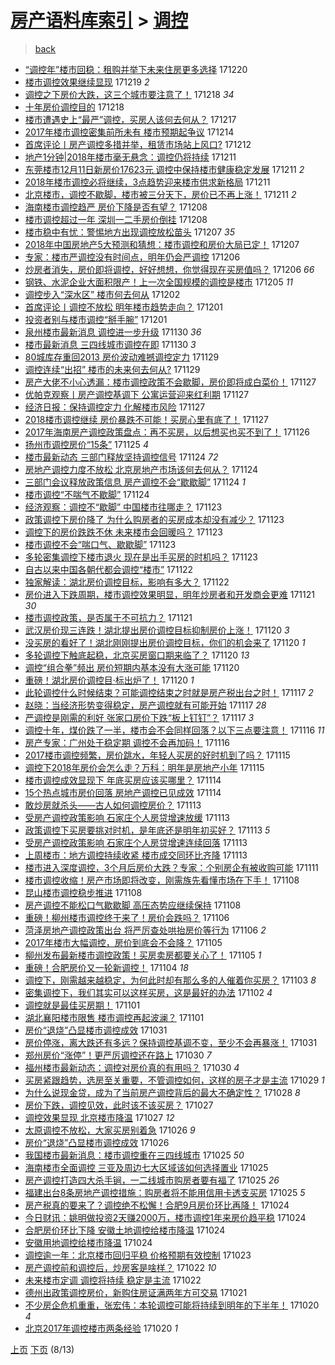 [房产语料库索引](../../README.md)  > [调控](调控.md)
====
> [back](../README.md)

- [“调控年”楼市回稳：租购并举下未来住房更多选择](http://jkwz.applinzi.com/ittc/7049159852327175185.html#%E2%80%9C%E8%B0%83%E6%8E%A7%E5%B9%B4%E2%80%9D%E6%A5%BC%E5%B8%82%E5%9B%9E%E7%A8%B3%EF%BC%9A%E7%A7%9F%E8%B4%AD%E5%B9%B6%E4%B8%BE%E4%B8%8B%E6%9C%AA%E6%9D%A5%E4%BD%8F%E6%88%BF%E6%9B%B4%E5%A4%9A%E9%80%89%E6%8B%A9) 171220  
- [楼市调控效果继续显现](http://jkwz.applinzi.com/ittc/7048837837921715216.html#%E6%A5%BC%E5%B8%82%E8%B0%83%E6%8E%A7%E6%95%88%E6%9E%9C%E7%BB%A7%E7%BB%AD%E6%98%BE%E7%8E%B0) 171219 *2* 
- [调控之下房价大跌，这三个城市要注意了！](http://jkwz.applinzi.com/ittc/7048469202401231888.html#%E8%B0%83%E6%8E%A7%E4%B9%8B%E4%B8%8B%E6%88%BF%E4%BB%B7%E5%A4%A7%E8%B7%8C%EF%BC%8C%E8%BF%99%E4%B8%89%E4%B8%AA%E5%9F%8E%E5%B8%82%E8%A6%81%E6%B3%A8%E6%84%8F%E4%BA%86%EF%BC%81) 171218 *34* 
- [十年房价调控目的](http://jkwz.applinzi.com/ittc/7048347383560143889.html#%E5%8D%81%E5%B9%B4%E6%88%BF%E4%BB%B7%E8%B0%83%E6%8E%A7%E7%9B%AE%E7%9A%84) 171218  
- [楼市遭遇史上“最严”调控，买房人该何去何从？](http://jkwz.applinzi.com/ittc/7048080761771525136.html#%E6%A5%BC%E5%B8%82%E9%81%AD%E9%81%87%E5%8F%B2%E4%B8%8A%E2%80%9C%E6%9C%80%E4%B8%A5%E2%80%9D%E8%B0%83%E6%8E%A7%EF%BC%8C%E4%B9%B0%E6%88%BF%E4%BA%BA%E8%AF%A5%E4%BD%95%E5%8E%BB%E4%BD%95%E4%BB%8E%EF%BC%9F) 171217  
- [2017年楼市调控密集前所未有 楼市预期起争议](http://jkwz.applinzi.com/ittc/7046917201834017808.html#2017%E5%B9%B4%E6%A5%BC%E5%B8%82%E8%B0%83%E6%8E%A7%E5%AF%86%E9%9B%86%E5%89%8D%E6%89%80%E6%9C%AA%E6%9C%89+%E6%A5%BC%E5%B8%82%E9%A2%84%E6%9C%9F%E8%B5%B7%E4%BA%89%E8%AE%AE) 171214  
- [首席评论丨房产调控多措并举，租赁市场站上风口?](http://jkwz.applinzi.com/ittc/7046243191131472913.html#%E9%A6%96%E5%B8%AD%E8%AF%84%E8%AE%BA%E4%B8%A8%E6%88%BF%E4%BA%A7%E8%B0%83%E6%8E%A7%E5%A4%9A%E6%8E%AA%E5%B9%B6%E4%B8%BE%EF%BC%8C%E7%A7%9F%E8%B5%81%E5%B8%82%E5%9C%BA%E7%AB%99%E4%B8%8A%E9%A3%8E%E5%8F%A3%3F) 171212  
- [地产1分钟|2018年楼市毫无悬念：调控仍将持续](http://jkwz.applinzi.com/ittc/7045897574706316305.html#%E5%9C%B0%E4%BA%A71%E5%88%86%E9%92%9F%7C2018%E5%B9%B4%E6%A5%BC%E5%B8%82%E6%AF%AB%E6%97%A0%E6%82%AC%E5%BF%B5%EF%BC%9A%E8%B0%83%E6%8E%A7%E4%BB%8D%E5%B0%86%E6%8C%81%E7%BB%AD) 171211  
- [东莞楼市12月11日新房价17623元 调控中保持楼市健康稳定发展](http://jkwz.applinzi.com/ittc/7045880523505796113.html#%E4%B8%9C%E8%8E%9E%E6%A5%BC%E5%B8%8212%E6%9C%8811%E6%97%A5%E6%96%B0%E6%88%BF%E4%BB%B717623%E5%85%83+%E8%B0%83%E6%8E%A7%E4%B8%AD%E4%BF%9D%E6%8C%81%E6%A5%BC%E5%B8%82%E5%81%A5%E5%BA%B7%E7%A8%B3%E5%AE%9A%E5%8F%91%E5%B1%95) 171211 *2* 
- [2018年楼市调控必将继续，3点趋势迎来楼市供求新格局](http://jkwz.applinzi.com/ittc/7045817180392784912.html#2018%E5%B9%B4%E6%A5%BC%E5%B8%82%E8%B0%83%E6%8E%A7%E5%BF%85%E5%B0%86%E7%BB%A7%E7%BB%AD%EF%BC%8C3%E7%82%B9%E8%B6%8B%E5%8A%BF%E8%BF%8E%E6%9D%A5%E6%A5%BC%E5%B8%82%E4%BE%9B%E6%B1%82%E6%96%B0%E6%A0%BC%E5%B1%80) 171211  
- [北京楼市，调控不歇脚，楼市被三分天下，房价已不再上涨！](http://jkwz.applinzi.com/ittc/7045601678424802320.html#%E5%8C%97%E4%BA%AC%E6%A5%BC%E5%B8%82%EF%BC%8C%E8%B0%83%E6%8E%A7%E4%B8%8D%E6%AD%87%E8%84%9A%EF%BC%8C%E6%A5%BC%E5%B8%82%E8%A2%AB%E4%B8%89%E5%88%86%E5%A4%A9%E4%B8%8B%EF%BC%8C%E6%88%BF%E4%BB%B7%E5%B7%B2%E4%B8%8D%E5%86%8D%E4%B8%8A%E6%B6%A8%EF%BC%81) 171211 *2* 
- [海南楼市调控趋严 房价下降是否有望？](http://jkwz.applinzi.com/ittc/7044758867374769169.html#%E6%B5%B7%E5%8D%97%E6%A5%BC%E5%B8%82%E8%B0%83%E6%8E%A7%E8%B6%8B%E4%B8%A5+%E6%88%BF%E4%BB%B7%E4%B8%8B%E9%99%8D%E6%98%AF%E5%90%A6%E6%9C%89%E6%9C%9B%EF%BC%9F) 171208  
- [楼市调控超过一年 深圳一二手房价倒挂](http://jkwz.applinzi.com/ittc/7044616105044214800.html#%E6%A5%BC%E5%B8%82%E8%B0%83%E6%8E%A7%E8%B6%85%E8%BF%87%E4%B8%80%E5%B9%B4+%E6%B7%B1%E5%9C%B3%E4%B8%80%E4%BA%8C%E6%89%8B%E6%88%BF%E4%BB%B7%E5%80%92%E6%8C%82) 171208  
- [楼市稳中有忧：警惕地方出现调控放松苗头](http://jkwz.applinzi.com/ittc/7044380158167876624.html#%E6%A5%BC%E5%B8%82%E7%A8%B3%E4%B8%AD%E6%9C%89%E5%BF%A7%EF%BC%9A%E8%AD%A6%E6%83%95%E5%9C%B0%E6%96%B9%E5%87%BA%E7%8E%B0%E8%B0%83%E6%8E%A7%E6%94%BE%E6%9D%BE%E8%8B%97%E5%A4%B4) 171207 *35* 
- [2018年中国房地产5大预测和猜想：楼市调控和房价大局已定！](http://jkwz.applinzi.com/ittc/7044303680663192592.html#2018%E5%B9%B4%E4%B8%AD%E5%9B%BD%E6%88%BF%E5%9C%B0%E4%BA%A75%E5%A4%A7%E9%A2%84%E6%B5%8B%E5%92%8C%E7%8C%9C%E6%83%B3%EF%BC%9A%E6%A5%BC%E5%B8%82%E8%B0%83%E6%8E%A7%E5%92%8C%E6%88%BF%E4%BB%B7%E5%A4%A7%E5%B1%80%E5%B7%B2%E5%AE%9A%EF%BC%81) 171207  
- [专家：楼市严调控没有时间点，明年仍会严调控](http://jkwz.applinzi.com/ittc/7044029144319394576.html#%E4%B8%93%E5%AE%B6%EF%BC%9A%E6%A5%BC%E5%B8%82%E4%B8%A5%E8%B0%83%E6%8E%A7%E6%B2%A1%E6%9C%89%E6%97%B6%E9%97%B4%E7%82%B9%EF%BC%8C%E6%98%8E%E5%B9%B4%E4%BB%8D%E4%BC%9A%E4%B8%A5%E8%B0%83%E6%8E%A7) 171206  
- [炒房者消失，房价即将调控，好好想想，你觉得现在买房值吗？](http://jkwz.applinzi.com/ittc/7043975332623811601.html#%E7%82%92%E6%88%BF%E8%80%85%E6%B6%88%E5%A4%B1%EF%BC%8C%E6%88%BF%E4%BB%B7%E5%8D%B3%E5%B0%86%E8%B0%83%E6%8E%A7%EF%BC%8C%E5%A5%BD%E5%A5%BD%E6%83%B3%E6%83%B3%EF%BC%8C%E4%BD%A0%E8%A7%89%E5%BE%97%E7%8E%B0%E5%9C%A8%E4%B9%B0%E6%88%BF%E5%80%BC%E5%90%97%EF%BC%9F) 171206 *66* 
- [钢铁、水泥企业大面积限产！上一次全国规模的调控是楼市](http://jkwz.applinzi.com/ittc/7043599727394817040.html#%E9%92%A2%E9%93%81%E3%80%81%E6%B0%B4%E6%B3%A5%E4%BC%81%E4%B8%9A%E5%A4%A7%E9%9D%A2%E7%A7%AF%E9%99%90%E4%BA%A7%EF%BC%81%E4%B8%8A%E4%B8%80%E6%AC%A1%E5%85%A8%E5%9B%BD%E8%A7%84%E6%A8%A1%E7%9A%84%E8%B0%83%E6%8E%A7%E6%98%AF%E6%A5%BC%E5%B8%82) 171205 *11* 
- [调控步入“深水区” 楼市何去何从](http://jkwz.applinzi.com/ittc/7042508233460155409.html#%E8%B0%83%E6%8E%A7%E6%AD%A5%E5%85%A5%E2%80%9C%E6%B7%B1%E6%B0%B4%E5%8C%BA%E2%80%9D+%E6%A5%BC%E5%B8%82%E4%BD%95%E5%8E%BB%E4%BD%95%E4%BB%8E) 171202  
- [首席评论丨调控不放松 明年楼市趋势走向？](http://jkwz.applinzi.com/ittc/7042184957227697169.html#%E9%A6%96%E5%B8%AD%E8%AF%84%E8%AE%BA%E4%B8%A8%E8%B0%83%E6%8E%A7%E4%B8%8D%E6%94%BE%E6%9D%BE+%E6%98%8E%E5%B9%B4%E6%A5%BC%E5%B8%82%E8%B6%8B%E5%8A%BF%E8%B5%B0%E5%90%91%EF%BC%9F) 171201  
- [投资者别与楼市调控“掰手腕”](http://jkwz.applinzi.com/ittc/7041890422559867921.html#%E6%8A%95%E8%B5%84%E8%80%85%E5%88%AB%E4%B8%8E%E6%A5%BC%E5%B8%82%E8%B0%83%E6%8E%A7%E2%80%9C%E6%8E%B0%E6%89%8B%E8%85%95%E2%80%9D) 171201  
- [泉州楼市最新消息 调控进一步升级](http://jkwz.applinzi.com/ittc/7041808500982809617.html#%E6%B3%89%E5%B7%9E%E6%A5%BC%E5%B8%82%E6%9C%80%E6%96%B0%E6%B6%88%E6%81%AF+%E8%B0%83%E6%8E%A7%E8%BF%9B%E4%B8%80%E6%AD%A5%E5%8D%87%E7%BA%A7) 171130 *36* 
- [楼市最新消息 三四线城市调控在即](http://jkwz.applinzi.com/ittc/7041705963776640016.html#%E6%A5%BC%E5%B8%82%E6%9C%80%E6%96%B0%E6%B6%88%E6%81%AF+%E4%B8%89%E5%9B%9B%E7%BA%BF%E5%9F%8E%E5%B8%82%E8%B0%83%E6%8E%A7%E5%9C%A8%E5%8D%B3) 171130 *3* 
- [80城库存重回2013 房价波动难撼调控定力](http://jkwz.applinzi.com/ittc/7041387180805604368.html#80%E5%9F%8E%E5%BA%93%E5%AD%98%E9%87%8D%E5%9B%9E2013+%E6%88%BF%E4%BB%B7%E6%B3%A2%E5%8A%A8%E9%9A%BE%E6%92%BC%E8%B0%83%E6%8E%A7%E5%AE%9A%E5%8A%9B) 171129  
- [调控连续“出招” 楼市的未来何去何从?](http://jkwz.applinzi.com/ittc/7041355547159299088.html#%E8%B0%83%E6%8E%A7%E8%BF%9E%E7%BB%AD%E2%80%9C%E5%87%BA%E6%8B%9B%E2%80%9D+%E6%A5%BC%E5%B8%82%E7%9A%84%E6%9C%AA%E6%9D%A5%E4%BD%95%E5%8E%BB%E4%BD%95%E4%BB%8E%3F) 171129  
- [房产大佬不小心透漏：楼市调控政策不会歇脚，房价即将成白菜价！](http://jkwz.applinzi.com/ittc/7040587877468079121.html#%E6%88%BF%E4%BA%A7%E5%A4%A7%E4%BD%AC%E4%B8%8D%E5%B0%8F%E5%BF%83%E9%80%8F%E6%BC%8F%EF%BC%9A%E6%A5%BC%E5%B8%82%E8%B0%83%E6%8E%A7%E6%94%BF%E7%AD%96%E4%B8%8D%E4%BC%9A%E6%AD%87%E8%84%9A%EF%BC%8C%E6%88%BF%E4%BB%B7%E5%8D%B3%E5%B0%86%E6%88%90%E7%99%BD%E8%8F%9C%E4%BB%B7%EF%BC%81) 171127  
- [优帕克观察丨房产调控基调下 公寓运营迎来红利期](http://jkwz.applinzi.com/ittc/7040571852294980624.html#%E4%BC%98%E5%B8%95%E5%85%8B%E8%A7%82%E5%AF%9F%E4%B8%A8%E6%88%BF%E4%BA%A7%E8%B0%83%E6%8E%A7%E5%9F%BA%E8%B0%83%E4%B8%8B+%E5%85%AC%E5%AF%93%E8%BF%90%E8%90%A5%E8%BF%8E%E6%9D%A5%E7%BA%A2%E5%88%A9%E6%9C%9F) 171127  
- [经济日报：保持调控定力 化解楼市风险](http://jkwz.applinzi.com/ittc/7040528853104067600.html#%E7%BB%8F%E6%B5%8E%E6%97%A5%E6%8A%A5%EF%BC%9A%E4%BF%9D%E6%8C%81%E8%B0%83%E6%8E%A7%E5%AE%9A%E5%8A%9B+%E5%8C%96%E8%A7%A3%E6%A5%BC%E5%B8%82%E9%A3%8E%E9%99%A9) 171127  
- [2018楼市调控继续 房价暴跌不可能！买房心里有底了！](http://jkwz.applinzi.com/ittc/7040404797985915920.html#2018%E6%A5%BC%E5%B8%82%E8%B0%83%E6%8E%A7%E7%BB%A7%E7%BB%AD+%E6%88%BF%E4%BB%B7%E6%9A%B4%E8%B7%8C%E4%B8%8D%E5%8F%AF%E8%83%BD%EF%BC%81%E4%B9%B0%E6%88%BF%E5%BF%83%E9%87%8C%E6%9C%89%E5%BA%95%E4%BA%86%EF%BC%81) 171127  
- [2017年海南房产调控政策盘点：再不买房，以后想买也买不到了！](http://jkwz.applinzi.com/ittc/7040297352923972625.html#2017%E5%B9%B4%E6%B5%B7%E5%8D%97%E6%88%BF%E4%BA%A7%E8%B0%83%E6%8E%A7%E6%94%BF%E7%AD%96%E7%9B%98%E7%82%B9%EF%BC%9A%E5%86%8D%E4%B8%8D%E4%B9%B0%E6%88%BF%EF%BC%8C%E4%BB%A5%E5%90%8E%E6%83%B3%E4%B9%B0%E4%B9%9F%E4%B9%B0%E4%B8%8D%E5%88%B0%E4%BA%86%EF%BC%81) 171126  
- [扬州市调控房价“15条”](http://jkwz.applinzi.com/ittc/7039774124371608593.html#%E6%89%AC%E5%B7%9E%E5%B8%82%E8%B0%83%E6%8E%A7%E6%88%BF%E4%BB%B7%E2%80%9C15%E6%9D%A1%E2%80%9D) 171125 *4* 
- [楼市最新动态 三部门释放坚持调控信号](http://jkwz.applinzi.com/ittc/7039570508713034769.html#%E6%A5%BC%E5%B8%82%E6%9C%80%E6%96%B0%E5%8A%A8%E6%80%81+%E4%B8%89%E9%83%A8%E9%97%A8%E9%87%8A%E6%94%BE%E5%9D%9A%E6%8C%81%E8%B0%83%E6%8E%A7%E4%BF%A1%E5%8F%B7) 171124 *72* 
- [房地产调控力度不放松 北京房地产市场该何去何从？](http://jkwz.applinzi.com/ittc/7039461181738189841.html#%E6%88%BF%E5%9C%B0%E4%BA%A7%E8%B0%83%E6%8E%A7%E5%8A%9B%E5%BA%A6%E4%B8%8D%E6%94%BE%E6%9D%BE+%E5%8C%97%E4%BA%AC%E6%88%BF%E5%9C%B0%E4%BA%A7%E5%B8%82%E5%9C%BA%E8%AF%A5%E4%BD%95%E5%8E%BB%E4%BD%95%E4%BB%8E%EF%BC%9F) 171124  
- [三部门会议释放政策信息 房产调控不会“歇歇脚”](http://jkwz.applinzi.com/ittc/7039458370510128145.html#%E4%B8%89%E9%83%A8%E9%97%A8%E4%BC%9A%E8%AE%AE%E9%87%8A%E6%94%BE%E6%94%BF%E7%AD%96%E4%BF%A1%E6%81%AF+%E6%88%BF%E4%BA%A7%E8%B0%83%E6%8E%A7%E4%B8%8D%E4%BC%9A%E2%80%9C%E6%AD%87%E6%AD%87%E8%84%9A%E2%80%9D) 171124 *1* 
- [楼市调控“不喘气不歇脚”](http://jkwz.applinzi.com/ittc/7039420093140829200.html#%E6%A5%BC%E5%B8%82%E8%B0%83%E6%8E%A7%E2%80%9C%E4%B8%8D%E5%96%98%E6%B0%94%E4%B8%8D%E6%AD%87%E8%84%9A%E2%80%9D) 171124  
- [经济观察：调控不“歇脚” 中国楼市往哪走？](http://jkwz.applinzi.com/ittc/7039216737457800209.html#%E7%BB%8F%E6%B5%8E%E8%A7%82%E5%AF%9F%EF%BC%9A%E8%B0%83%E6%8E%A7%E4%B8%8D%E2%80%9C%E6%AD%87%E8%84%9A%E2%80%9D+%E4%B8%AD%E5%9B%BD%E6%A5%BC%E5%B8%82%E5%BE%80%E5%93%AA%E8%B5%B0%EF%BC%9F) 171123  
- [政策调控下房价降了 为什么购房者的买房成本却没有减少？](http://jkwz.applinzi.com/ittc/7039074349078807569.html#%E6%94%BF%E7%AD%96%E8%B0%83%E6%8E%A7%E4%B8%8B%E6%88%BF%E4%BB%B7%E9%99%8D%E4%BA%86+%E4%B8%BA%E4%BB%80%E4%B9%88%E8%B4%AD%E6%88%BF%E8%80%85%E7%9A%84%E4%B9%B0%E6%88%BF%E6%88%90%E6%9C%AC%E5%8D%B4%E6%B2%A1%E6%9C%89%E5%87%8F%E5%B0%91%EF%BC%9F) 171123  
- [调控下的房价跌跌不休 未来楼市会回暖吗？](http://jkwz.applinzi.com/ittc/7039067885845087248.html#%E8%B0%83%E6%8E%A7%E4%B8%8B%E7%9A%84%E6%88%BF%E4%BB%B7%E8%B7%8C%E8%B7%8C%E4%B8%8D%E4%BC%91+%E6%9C%AA%E6%9D%A5%E6%A5%BC%E5%B8%82%E4%BC%9A%E5%9B%9E%E6%9A%96%E5%90%97%EF%BC%9F) 171123  
- [楼市调控不会“喘口气、歇歇脚”](http://jkwz.applinzi.com/ittc/7039055601559159825.html#%E6%A5%BC%E5%B8%82%E8%B0%83%E6%8E%A7%E4%B8%8D%E4%BC%9A%E2%80%9C%E5%96%98%E5%8F%A3%E6%B0%94%E3%80%81%E6%AD%87%E6%AD%87%E8%84%9A%E2%80%9D) 171123  
- [多轮密集调控下楼市退火 现在是出手买房的时机吗？](http://jkwz.applinzi.com/ittc/7039049442731230224.html#%E5%A4%9A%E8%BD%AE%E5%AF%86%E9%9B%86%E8%B0%83%E6%8E%A7%E4%B8%8B%E6%A5%BC%E5%B8%82%E9%80%80%E7%81%AB+%E7%8E%B0%E5%9C%A8%E6%98%AF%E5%87%BA%E6%89%8B%E4%B9%B0%E6%88%BF%E7%9A%84%E6%97%B6%E6%9C%BA%E5%90%97%EF%BC%9F) 171123  
- [自古以来中国各朝代都会调控“楼市”](http://jkwz.applinzi.com/ittc/7038809686931932176.html#%E8%87%AA%E5%8F%A4%E4%BB%A5%E6%9D%A5%E4%B8%AD%E5%9B%BD%E5%90%84%E6%9C%9D%E4%BB%A3%E9%83%BD%E4%BC%9A%E8%B0%83%E6%8E%A7%E2%80%9C%E6%A5%BC%E5%B8%82%E2%80%9D) 171122  
- [独家解读：湖北房价调控目标，影响有多大？](http://jkwz.applinzi.com/ittc/7038782441236464657.html#%E7%8B%AC%E5%AE%B6%E8%A7%A3%E8%AF%BB%EF%BC%9A%E6%B9%96%E5%8C%97%E6%88%BF%E4%BB%B7%E8%B0%83%E6%8E%A7%E7%9B%AE%E6%A0%87%EF%BC%8C%E5%BD%B1%E5%93%8D%E6%9C%89%E5%A4%9A%E5%A4%A7%EF%BC%9F) 171122  
- [房价进入下跌周期，楼市调控效果明显，明年炒房者和开发商会更难](http://jkwz.applinzi.com/ittc/7038463345429054481.html#%E6%88%BF%E4%BB%B7%E8%BF%9B%E5%85%A5%E4%B8%8B%E8%B7%8C%E5%91%A8%E6%9C%9F%EF%BC%8C%E6%A5%BC%E5%B8%82%E8%B0%83%E6%8E%A7%E6%95%88%E6%9E%9C%E6%98%8E%E6%98%BE%EF%BC%8C%E6%98%8E%E5%B9%B4%E7%82%92%E6%88%BF%E8%80%85%E5%92%8C%E5%BC%80%E5%8F%91%E5%95%86%E4%BC%9A%E6%9B%B4%E9%9A%BE) 171121 *30* 
- [楼市调控政策，是否属于不可抗力？](http://jkwz.applinzi.com/ittc/7038315748945036304.html#%E6%A5%BC%E5%B8%82%E8%B0%83%E6%8E%A7%E6%94%BF%E7%AD%96%EF%BC%8C%E6%98%AF%E5%90%A6%E5%B1%9E%E4%BA%8E%E4%B8%8D%E5%8F%AF%E6%8A%97%E5%8A%9B%EF%BC%9F) 171121  
- [武汉房价现三连跌！湖北提出房价调控目标抑制房价上涨！](http://jkwz.applinzi.com/ittc/7038140335597814800.html#%E6%AD%A6%E6%B1%89%E6%88%BF%E4%BB%B7%E7%8E%B0%E4%B8%89%E8%BF%9E%E8%B7%8C%EF%BC%81%E6%B9%96%E5%8C%97%E6%8F%90%E5%87%BA%E6%88%BF%E4%BB%B7%E8%B0%83%E6%8E%A7%E7%9B%AE%E6%A0%87%E6%8A%91%E5%88%B6%E6%88%BF%E4%BB%B7%E4%B8%8A%E6%B6%A8%EF%BC%81) 171120 *3* 
- [没买房的看好了！湖北刚刚提出房价调控目标，你们的机会来了](http://jkwz.applinzi.com/ittc/7038132033975485457.html#%E6%B2%A1%E4%B9%B0%E6%88%BF%E7%9A%84%E7%9C%8B%E5%A5%BD%E4%BA%86%EF%BC%81%E6%B9%96%E5%8C%97%E5%88%9A%E5%88%9A%E6%8F%90%E5%87%BA%E6%88%BF%E4%BB%B7%E8%B0%83%E6%8E%A7%E7%9B%AE%E6%A0%87%EF%BC%8C%E4%BD%A0%E4%BB%AC%E7%9A%84%E6%9C%BA%E4%BC%9A%E6%9D%A5%E4%BA%86) 171120 *1* 
- [多轮调控下触底起稳，北京买房窗口期来临了？](http://jkwz.applinzi.com/ittc/7038115177642329104.html#%E5%A4%9A%E8%BD%AE%E8%B0%83%E6%8E%A7%E4%B8%8B%E8%A7%A6%E5%BA%95%E8%B5%B7%E7%A8%B3%EF%BC%8C%E5%8C%97%E4%BA%AC%E4%B9%B0%E6%88%BF%E7%AA%97%E5%8F%A3%E6%9C%9F%E6%9D%A5%E4%B8%B4%E4%BA%86%EF%BC%9F) 171120 *13* 
- [调控“组合拳”频出 房价短期内基本没有大涨可能](http://jkwz.applinzi.com/ittc/7038066008701535248.html#%E8%B0%83%E6%8E%A7%E2%80%9C%E7%BB%84%E5%90%88%E6%8B%B3%E2%80%9D%E9%A2%91%E5%87%BA+%E6%88%BF%E4%BB%B7%E7%9F%AD%E6%9C%9F%E5%86%85%E5%9F%BA%E6%9C%AC%E6%B2%A1%E6%9C%89%E5%A4%A7%E6%B6%A8%E5%8F%AF%E8%83%BD) 171120  
- [重磅！湖北房价调控目·标出炉了！](http://jkwz.applinzi.com/ittc/7038060308382352401.html#%E9%87%8D%E7%A3%85%EF%BC%81%E6%B9%96%E5%8C%97%E6%88%BF%E4%BB%B7%E8%B0%83%E6%8E%A7%E7%9B%AE%C2%B7%E6%A0%87%E5%87%BA%E7%82%89%E4%BA%86%EF%BC%81) 171120 *1* 
- [此轮调控什么时候结束？可能调控结束之时就是房产税出台之时！](http://jkwz.applinzi.com/ittc/7036962793524298769.html#%E6%AD%A4%E8%BD%AE%E8%B0%83%E6%8E%A7%E4%BB%80%E4%B9%88%E6%97%B6%E5%80%99%E7%BB%93%E6%9D%9F%EF%BC%9F%E5%8F%AF%E8%83%BD%E8%B0%83%E6%8E%A7%E7%BB%93%E6%9D%9F%E4%B9%8B%E6%97%B6%E5%B0%B1%E6%98%AF%E6%88%BF%E4%BA%A7%E7%A8%8E%E5%87%BA%E5%8F%B0%E4%B9%8B%E6%97%B6%EF%BC%81) 171117 *2* 
- [赵晓：当经济形势变得稳定，房产调控就有可能开始](http://jkwz.applinzi.com/ittc/7036831982686831633.html#%E8%B5%B5%E6%99%93%EF%BC%9A%E5%BD%93%E7%BB%8F%E6%B5%8E%E5%BD%A2%E5%8A%BF%E5%8F%98%E5%BE%97%E7%A8%B3%E5%AE%9A%EF%BC%8C%E6%88%BF%E4%BA%A7%E8%B0%83%E6%8E%A7%E5%B0%B1%E6%9C%89%E5%8F%AF%E8%83%BD%E5%BC%80%E5%A7%8B) 171117 *28* 
- [严调控是刚需的利好 张家口房价下跌“板上钉钉”？](http://jkwz.applinzi.com/ittc/7036826090163667985.html#%E4%B8%A5%E8%B0%83%E6%8E%A7%E6%98%AF%E5%88%9A%E9%9C%80%E7%9A%84%E5%88%A9%E5%A5%BD+%E5%BC%A0%E5%AE%B6%E5%8F%A3%E6%88%BF%E4%BB%B7%E4%B8%8B%E8%B7%8C%E2%80%9C%E6%9D%BF%E4%B8%8A%E9%92%89%E9%92%89%E2%80%9D%EF%BC%9F) 171117 *3* 
- [调控十年，煤价跌了一半，楼市会不会同样回落？以下三点要注意！](http://jkwz.applinzi.com/ittc/7036609981032432657.html#%E8%B0%83%E6%8E%A7%E5%8D%81%E5%B9%B4%EF%BC%8C%E7%85%A4%E4%BB%B7%E8%B7%8C%E4%BA%86%E4%B8%80%E5%8D%8A%EF%BC%8C%E6%A5%BC%E5%B8%82%E4%BC%9A%E4%B8%8D%E4%BC%9A%E5%90%8C%E6%A0%B7%E5%9B%9E%E8%90%BD%EF%BC%9F%E4%BB%A5%E4%B8%8B%E4%B8%89%E7%82%B9%E8%A6%81%E6%B3%A8%E6%84%8F%EF%BC%81) 171116 *11* 
- [房产专家：广州处于稳定期 调控不会再加码！](http://jkwz.applinzi.com/ittc/7036331533625984017.html#%E6%88%BF%E4%BA%A7%E4%B8%93%E5%AE%B6%EF%BC%9A%E5%B9%BF%E5%B7%9E%E5%A4%84%E4%BA%8E%E7%A8%B3%E5%AE%9A%E6%9C%9F+%E8%B0%83%E6%8E%A7%E4%B8%8D%E4%BC%9A%E5%86%8D%E5%8A%A0%E7%A0%81%EF%BC%81) 171116  
- [2017楼市调控频繁，房价跳水，年轻人买房的好时机到了吗？](http://jkwz.applinzi.com/ittc/7036118870933390352.html#2017%E6%A5%BC%E5%B8%82%E8%B0%83%E6%8E%A7%E9%A2%91%E7%B9%81%EF%BC%8C%E6%88%BF%E4%BB%B7%E8%B7%B3%E6%B0%B4%EF%BC%8C%E5%B9%B4%E8%BD%BB%E4%BA%BA%E4%B9%B0%E6%88%BF%E7%9A%84%E5%A5%BD%E6%97%B6%E6%9C%BA%E5%88%B0%E4%BA%86%E5%90%97%EF%BC%9F) 171115  
- [调控下2018年房价会怎么走？万科：明年是房地产小年](http://jkwz.applinzi.com/ittc/7036101150217077777.html#%E8%B0%83%E6%8E%A7%E4%B8%8B2018%E5%B9%B4%E6%88%BF%E4%BB%B7%E4%BC%9A%E6%80%8E%E4%B9%88%E8%B5%B0%EF%BC%9F%E4%B8%87%E7%A7%91%EF%BC%9A%E6%98%8E%E5%B9%B4%E6%98%AF%E6%88%BF%E5%9C%B0%E4%BA%A7%E5%B0%8F%E5%B9%B4) 171115  
- [楼市调控成效显现下 年底买房应该买哪里？](http://jkwz.applinzi.com/ittc/7035833814675358737.html#%E6%A5%BC%E5%B8%82%E8%B0%83%E6%8E%A7%E6%88%90%E6%95%88%E6%98%BE%E7%8E%B0%E4%B8%8B+%E5%B9%B4%E5%BA%95%E4%B9%B0%E6%88%BF%E5%BA%94%E8%AF%A5%E4%B9%B0%E5%93%AA%E9%87%8C%EF%BC%9F) 171114  
- [15个热点城市房价回落 房地产调控已见成效](http://jkwz.applinzi.com/ittc/7035829463223370769.html#15%E4%B8%AA%E7%83%AD%E7%82%B9%E5%9F%8E%E5%B8%82%E6%88%BF%E4%BB%B7%E5%9B%9E%E8%90%BD+%E6%88%BF%E5%9C%B0%E4%BA%A7%E8%B0%83%E6%8E%A7%E5%B7%B2%E8%A7%81%E6%88%90%E6%95%88) 171114  
- [敢炒房就杀头——古人如何调控房价？](http://jkwz.applinzi.com/ittc/7035549038026425360.html#%E6%95%A2%E7%82%92%E6%88%BF%E5%B0%B1%E6%9D%80%E5%A4%B4%E2%80%94%E2%80%94%E5%8F%A4%E4%BA%BA%E5%A6%82%E4%BD%95%E8%B0%83%E6%8E%A7%E6%88%BF%E4%BB%B7%EF%BC%9F) 171113  
- [受房产调控政策影响 石家庄个人房贷增速放缓](http://jkwz.applinzi.com/ittc/7035542574729790480.html#%E5%8F%97%E6%88%BF%E4%BA%A7%E8%B0%83%E6%8E%A7%E6%94%BF%E7%AD%96%E5%BD%B1%E5%93%8D+%E7%9F%B3%E5%AE%B6%E5%BA%84%E4%B8%AA%E4%BA%BA%E6%88%BF%E8%B4%B7%E5%A2%9E%E9%80%9F%E6%94%BE%E7%BC%93) 171113  
- [政策调控下买房要挑对时机，是年底还是明年初买好？](http://jkwz.applinzi.com/ittc/7035423726441595920.html#%E6%94%BF%E7%AD%96%E8%B0%83%E6%8E%A7%E4%B8%8B%E4%B9%B0%E6%88%BF%E8%A6%81%E6%8C%91%E5%AF%B9%E6%97%B6%E6%9C%BA%EF%BC%8C%E6%98%AF%E5%B9%B4%E5%BA%95%E8%BF%98%E6%98%AF%E6%98%8E%E5%B9%B4%E5%88%9D%E4%B9%B0%E5%A5%BD%EF%BC%9F) 171113 *5* 
- [受房产调控政策影响 石家庄个人房贷增速连续回落](http://jkwz.applinzi.com/ittc/7035389758073734161.html#%E5%8F%97%E6%88%BF%E4%BA%A7%E8%B0%83%E6%8E%A7%E6%94%BF%E7%AD%96%E5%BD%B1%E5%93%8D+%E7%9F%B3%E5%AE%B6%E5%BA%84%E4%B8%AA%E4%BA%BA%E6%88%BF%E8%B4%B7%E5%A2%9E%E9%80%9F%E8%BF%9E%E7%BB%AD%E5%9B%9E%E8%90%BD) 171113  
- [上周楼市：地方调控持续收紧 楼市成交同环比齐降](http://jkwz.applinzi.com/ittc/7035359672247256080.html#%E4%B8%8A%E5%91%A8%E6%A5%BC%E5%B8%82%EF%BC%9A%E5%9C%B0%E6%96%B9%E8%B0%83%E6%8E%A7%E6%8C%81%E7%BB%AD%E6%94%B6%E7%B4%A7+%E6%A5%BC%E5%B8%82%E6%88%90%E4%BA%A4%E5%90%8C%E7%8E%AF%E6%AF%94%E9%BD%90%E9%99%8D) 171113  
- [楼市进入深度调控，3个月后房价大跌？专家：个别房企有被收购可能](http://jkwz.applinzi.com/ittc/7034640385530397713.html#%E6%A5%BC%E5%B8%82%E8%BF%9B%E5%85%A5%E6%B7%B1%E5%BA%A6%E8%B0%83%E6%8E%A7%EF%BC%8C3%E4%B8%AA%E6%9C%88%E5%90%8E%E6%88%BF%E4%BB%B7%E5%A4%A7%E8%B7%8C%EF%BC%9F%E4%B8%93%E5%AE%B6%EF%BC%9A%E4%B8%AA%E5%88%AB%E6%88%BF%E4%BC%81%E6%9C%89%E8%A2%AB%E6%94%B6%E8%B4%AD%E5%8F%AF%E8%83%BD) 171111  
- [楼市调控收缩！房产市场即将改变，刚需族先看懂市场在下手！](http://jkwz.applinzi.com/ittc/7033692522835100689.html#%E6%A5%BC%E5%B8%82%E8%B0%83%E6%8E%A7%E6%94%B6%E7%BC%A9%EF%BC%81%E6%88%BF%E4%BA%A7%E5%B8%82%E5%9C%BA%E5%8D%B3%E5%B0%86%E6%94%B9%E5%8F%98%EF%BC%8C%E5%88%9A%E9%9C%80%E6%97%8F%E5%85%88%E7%9C%8B%E6%87%82%E5%B8%82%E5%9C%BA%E5%9C%A8%E4%B8%8B%E6%89%8B%EF%BC%81) 171108  
- [昆山楼市调控稳步推进](http://jkwz.applinzi.com/ittc/7033462237518365713.html#%E6%98%86%E5%B1%B1%E6%A5%BC%E5%B8%82%E8%B0%83%E6%8E%A7%E7%A8%B3%E6%AD%A5%E6%8E%A8%E8%BF%9B) 171108  
- [房产调控不能松口气歇歇脚 高压态势应继续保持](http://jkwz.applinzi.com/ittc/7033450085403329552.html#%E6%88%BF%E4%BA%A7%E8%B0%83%E6%8E%A7%E4%B8%8D%E8%83%BD%E6%9D%BE%E5%8F%A3%E6%B0%94%E6%AD%87%E6%AD%87%E8%84%9A+%E9%AB%98%E5%8E%8B%E6%80%81%E5%8A%BF%E5%BA%94%E7%BB%A7%E7%BB%AD%E4%BF%9D%E6%8C%81) 171108  
- [重磅！柳州楼市调控终于来了！房价会跌吗？](http://jkwz.applinzi.com/ittc/7032890549491729424.html#%E9%87%8D%E7%A3%85%EF%BC%81%E6%9F%B3%E5%B7%9E%E6%A5%BC%E5%B8%82%E8%B0%83%E6%8E%A7%E7%BB%88%E4%BA%8E%E6%9D%A5%E4%BA%86%EF%BC%81%E6%88%BF%E4%BB%B7%E4%BC%9A%E8%B7%8C%E5%90%97%EF%BC%9F) 171106  
- [菏泽房地产调控政策出台 将严厉查处哄抬房价等行为](http://jkwz.applinzi.com/ittc/7032859712608011280.html#%E8%8F%8F%E6%B3%BD%E6%88%BF%E5%9C%B0%E4%BA%A7%E8%B0%83%E6%8E%A7%E6%94%BF%E7%AD%96%E5%87%BA%E5%8F%B0+%E5%B0%86%E4%B8%A5%E5%8E%89%E6%9F%A5%E5%A4%84%E5%93%84%E6%8A%AC%E6%88%BF%E4%BB%B7%E7%AD%89%E8%A1%8C%E4%B8%BA) 171106 *2* 
- [2017年楼市大幅调控，房价到底会不会降？](http://jkwz.applinzi.com/ittc/7032457540762338320.html#2017%E5%B9%B4%E6%A5%BC%E5%B8%82%E5%A4%A7%E5%B9%85%E8%B0%83%E6%8E%A7%EF%BC%8C%E6%88%BF%E4%BB%B7%E5%88%B0%E5%BA%95%E4%BC%9A%E4%B8%8D%E4%BC%9A%E9%99%8D%EF%BC%9F) 171105  
- [柳州发布最新楼市调控政策！买房卖房都要关心了！](http://jkwz.applinzi.com/ittc/7032388844807259153.html#%E6%9F%B3%E5%B7%9E%E5%8F%91%E5%B8%83%E6%9C%80%E6%96%B0%E6%A5%BC%E5%B8%82%E8%B0%83%E6%8E%A7%E6%94%BF%E7%AD%96%EF%BC%81%E4%B9%B0%E6%88%BF%E5%8D%96%E6%88%BF%E9%83%BD%E8%A6%81%E5%85%B3%E5%BF%83%E4%BA%86%EF%BC%81) 171105 *1* 
- [重磅！合肥房价又一轮新调控！](http://jkwz.applinzi.com/ittc/7032231670034465809.html#%E9%87%8D%E7%A3%85%EF%BC%81%E5%90%88%E8%82%A5%E6%88%BF%E4%BB%B7%E5%8F%88%E4%B8%80%E8%BD%AE%E6%96%B0%E8%B0%83%E6%8E%A7%EF%BC%81) 171104 *18* 
- [调控下，刚需越来越稳定，为何此时却有那么多的人催着你买房？](http://jkwz.applinzi.com/ittc/7031634392173249553.html#%E8%B0%83%E6%8E%A7%E4%B8%8B%EF%BC%8C%E5%88%9A%E9%9C%80%E8%B6%8A%E6%9D%A5%E8%B6%8A%E7%A8%B3%E5%AE%9A%EF%BC%8C%E4%B8%BA%E4%BD%95%E6%AD%A4%E6%97%B6%E5%8D%B4%E6%9C%89%E9%82%A3%E4%B9%88%E5%A4%9A%E7%9A%84%E4%BA%BA%E5%82%AC%E7%9D%80%E4%BD%A0%E4%B9%B0%E6%88%BF%EF%BC%9F) 171103 *8* 
- [密集调控下，我们其实可以这样买房，这是最好的办法](http://jkwz.applinzi.com/ittc/7031341076319831056.html#%E5%AF%86%E9%9B%86%E8%B0%83%E6%8E%A7%E4%B8%8B%EF%BC%8C%E6%88%91%E4%BB%AC%E5%85%B6%E5%AE%9E%E5%8F%AF%E4%BB%A5%E8%BF%99%E6%A0%B7%E4%B9%B0%E6%88%BF%EF%BC%8C%E8%BF%99%E6%98%AF%E6%9C%80%E5%A5%BD%E7%9A%84%E5%8A%9E%E6%B3%95) 171102 *4* 
- [调控就是最佳买房期！](http://jkwz.applinzi.com/ittc/7030937492583351312.html#%E8%B0%83%E6%8E%A7%E5%B0%B1%E6%98%AF%E6%9C%80%E4%BD%B3%E4%B9%B0%E6%88%BF%E6%9C%9F%EF%BC%81) 171101  
- [湖北襄阳楼市限售 楼市调控再起波澜？](http://jkwz.applinzi.com/ittc/7030934713911477264.html#%E6%B9%96%E5%8C%97%E8%A5%84%E9%98%B3%E6%A5%BC%E5%B8%82%E9%99%90%E5%94%AE+%E6%A5%BC%E5%B8%82%E8%B0%83%E6%8E%A7%E5%86%8D%E8%B5%B7%E6%B3%A2%E6%BE%9C%EF%BC%9F) 171101  
- [房价“退烧”凸显楼市调控成效](http://jkwz.applinzi.com/ittc/7030600700642460688.html#%E6%88%BF%E4%BB%B7%E2%80%9C%E9%80%80%E7%83%A7%E2%80%9D%E5%87%B8%E6%98%BE%E6%A5%BC%E5%B8%82%E8%B0%83%E6%8E%A7%E6%88%90%E6%95%88) 171031  
- [房价停涨，离大跌还有多远？保持调控基调不变，至少不会再暴涨！](http://jkwz.applinzi.com/ittc/7030541061695472657.html#%E6%88%BF%E4%BB%B7%E5%81%9C%E6%B6%A8%EF%BC%8C%E7%A6%BB%E5%A4%A7%E8%B7%8C%E8%BF%98%E6%9C%89%E5%A4%9A%E8%BF%9C%EF%BC%9F%E4%BF%9D%E6%8C%81%E8%B0%83%E6%8E%A7%E5%9F%BA%E8%B0%83%E4%B8%8D%E5%8F%98%EF%BC%8C%E8%87%B3%E5%B0%91%E4%B8%8D%E4%BC%9A%E5%86%8D%E6%9A%B4%E6%B6%A8%EF%BC%81) 171031  
- [郑州房价“涨停”！更严厉调控还在路上](http://jkwz.applinzi.com/ittc/7030301349932172304.html#%E9%83%91%E5%B7%9E%E6%88%BF%E4%BB%B7%E2%80%9C%E6%B6%A8%E5%81%9C%E2%80%9D%EF%BC%81%E6%9B%B4%E4%B8%A5%E5%8E%89%E8%B0%83%E6%8E%A7%E8%BF%98%E5%9C%A8%E8%B7%AF%E4%B8%8A) 171030 *7* 
- [福州楼市最新动态：调控对房价真的有用吗？](http://jkwz.applinzi.com/ittc/7030242413879231505.html#%E7%A6%8F%E5%B7%9E%E6%A5%BC%E5%B8%82%E6%9C%80%E6%96%B0%E5%8A%A8%E6%80%81%EF%BC%9A%E8%B0%83%E6%8E%A7%E5%AF%B9%E6%88%BF%E4%BB%B7%E7%9C%9F%E7%9A%84%E6%9C%89%E7%94%A8%E5%90%97%EF%BC%9F) 171030 *4* 
- [买房紧跟趋势，选房至关重要，不管调控如何，这样的房子才是主流](http://jkwz.applinzi.com/ittc/7029429538084357136.html#%E4%B9%B0%E6%88%BF%E7%B4%A7%E8%B7%9F%E8%B6%8B%E5%8A%BF%EF%BC%8C%E9%80%89%E6%88%BF%E8%87%B3%E5%85%B3%E9%87%8D%E8%A6%81%EF%BC%8C%E4%B8%8D%E7%AE%A1%E8%B0%83%E6%8E%A7%E5%A6%82%E4%BD%95%EF%BC%8C%E8%BF%99%E6%A0%B7%E7%9A%84%E6%88%BF%E5%AD%90%E6%89%8D%E6%98%AF%E4%B8%BB%E6%B5%81) 171029 *1* 
- [为什么说现金贷，成为了当前房产调控背后的最大不确定性？](http://jkwz.applinzi.com/ittc/7029415941283251217.html#%E4%B8%BA%E4%BB%80%E4%B9%88%E8%AF%B4%E7%8E%B0%E9%87%91%E8%B4%B7%EF%BC%8C%E6%88%90%E4%B8%BA%E4%BA%86%E5%BD%93%E5%89%8D%E6%88%BF%E4%BA%A7%E8%B0%83%E6%8E%A7%E8%83%8C%E5%90%8E%E7%9A%84%E6%9C%80%E5%A4%A7%E4%B8%8D%E7%A1%AE%E5%AE%9A%E6%80%A7%EF%BC%9F) 171028 *8* 
- [房价下跌，调控见效，此时该不该买房？](http://jkwz.applinzi.com/ittc/7027038985455666192.html#%E6%88%BF%E4%BB%B7%E4%B8%8B%E8%B7%8C%EF%BC%8C%E8%B0%83%E6%8E%A7%E8%A7%81%E6%95%88%EF%BC%8C%E6%AD%A4%E6%97%B6%E8%AF%A5%E4%B8%8D%E8%AF%A5%E4%B9%B0%E6%88%BF%EF%BC%9F) 171027  
- [调控效果显现 北京楼市降温](http://jkwz.applinzi.com/ittc/7029035339430233104.html#%E8%B0%83%E6%8E%A7%E6%95%88%E6%9E%9C%E6%98%BE%E7%8E%B0+%E5%8C%97%E4%BA%AC%E6%A5%BC%E5%B8%82%E9%99%8D%E6%B8%A9) 171027 *12* 
- [太原调控不放松，大家买房别着急](http://jkwz.applinzi.com/ittc/7028704102698189840.html#%E5%A4%AA%E5%8E%9F%E8%B0%83%E6%8E%A7%E4%B8%8D%E6%94%BE%E6%9D%BE%EF%BC%8C%E5%A4%A7%E5%AE%B6%E4%B9%B0%E6%88%BF%E5%88%AB%E7%9D%80%E6%80%A5) 171026 *9* 
- [房价“退烧”凸显楼市调控成效](http://jkwz.applinzi.com/ittc/7028647975037961232.html#%E6%88%BF%E4%BB%B7%E2%80%9C%E9%80%80%E7%83%A7%E2%80%9D%E5%87%B8%E6%98%BE%E6%A5%BC%E5%B8%82%E8%B0%83%E6%8E%A7%E6%88%90%E6%95%88) 171026  
- [我国楼市最新消息：楼市调控重在三四线城市](http://jkwz.applinzi.com/ittc/7028370624299402257.html#%E6%88%91%E5%9B%BD%E6%A5%BC%E5%B8%82%E6%9C%80%E6%96%B0%E6%B6%88%E6%81%AF%EF%BC%9A%E6%A5%BC%E5%B8%82%E8%B0%83%E6%8E%A7%E9%87%8D%E5%9C%A8%E4%B8%89%E5%9B%9B%E7%BA%BF%E5%9F%8E%E5%B8%82) 171025 *50* 
- [海南楼市全面调控 三亚及周边七大区域该如何选择置业](http://jkwz.applinzi.com/ittc/7028367324812411921.html#%E6%B5%B7%E5%8D%97%E6%A5%BC%E5%B8%82%E5%85%A8%E9%9D%A2%E8%B0%83%E6%8E%A7+%E4%B8%89%E4%BA%9A%E5%8F%8A%E5%91%A8%E8%BE%B9%E4%B8%83%E5%A4%A7%E5%8C%BA%E5%9F%9F%E8%AF%A5%E5%A6%82%E4%BD%95%E9%80%89%E6%8B%A9%E7%BD%AE%E4%B8%9A) 171025  
- [房产调控打造四大杀手锏，一二线城市购房者要有福了](http://jkwz.applinzi.com/ittc/7028200816706585617.html#%E6%88%BF%E4%BA%A7%E8%B0%83%E6%8E%A7%E6%89%93%E9%80%A0%E5%9B%9B%E5%A4%A7%E6%9D%80%E6%89%8B%E9%94%8F%EF%BC%8C%E4%B8%80%E4%BA%8C%E7%BA%BF%E5%9F%8E%E5%B8%82%E8%B4%AD%E6%88%BF%E8%80%85%E8%A6%81%E6%9C%89%E7%A6%8F%E4%BA%86) 171025 *26* 
- [福建出台8条房地产调控措施：购房者将不能用信用卡透支买房](http://jkwz.applinzi.com/ittc/7028296350503011344.html#%E7%A6%8F%E5%BB%BA%E5%87%BA%E5%8F%B08%E6%9D%A1%E6%88%BF%E5%9C%B0%E4%BA%A7%E8%B0%83%E6%8E%A7%E6%8E%AA%E6%96%BD%EF%BC%9A%E8%B4%AD%E6%88%BF%E8%80%85%E5%B0%86%E4%B8%8D%E8%83%BD%E7%94%A8%E4%BF%A1%E7%94%A8%E5%8D%A1%E9%80%8F%E6%94%AF%E4%B9%B0%E6%88%BF) 171025 *5* 
- [房产税真的要来了？调控绝不松懈！合肥9月房价环比再降！](http://jkwz.applinzi.com/ittc/7028065368222991377.html#%E6%88%BF%E4%BA%A7%E7%A8%8E%E7%9C%9F%E7%9A%84%E8%A6%81%E6%9D%A5%E4%BA%86%EF%BC%9F%E8%B0%83%E6%8E%A7%E7%BB%9D%E4%B8%8D%E6%9D%BE%E6%87%88%EF%BC%81%E5%90%88%E8%82%A59%E6%9C%88%E6%88%BF%E4%BB%B7%E7%8E%AF%E6%AF%94%E5%86%8D%E9%99%8D%EF%BC%81) 171024  
- [今日财讯：姚明做投资2天赚2000万，楼市调控1年来房价趋平稳](http://jkwz.applinzi.com/ittc/7028028818978243601.html#%E4%BB%8A%E6%97%A5%E8%B4%A2%E8%AE%AF%EF%BC%9A%E5%A7%9A%E6%98%8E%E5%81%9A%E6%8A%95%E8%B5%842%E5%A4%A9%E8%B5%9A2000%E4%B8%87%EF%BC%8C%E6%A5%BC%E5%B8%82%E8%B0%83%E6%8E%A71%E5%B9%B4%E6%9D%A5%E6%88%BF%E4%BB%B7%E8%B6%8B%E5%B9%B3%E7%A8%B3) 171024  
- [合肥房价环比下降 安徽土地调控给楼市降温](http://jkwz.applinzi.com/ittc/7027941356205507600.html#%E5%90%88%E8%82%A5%E6%88%BF%E4%BB%B7%E7%8E%AF%E6%AF%94%E4%B8%8B%E9%99%8D+%E5%AE%89%E5%BE%BD%E5%9C%9F%E5%9C%B0%E8%B0%83%E6%8E%A7%E7%BB%99%E6%A5%BC%E5%B8%82%E9%99%8D%E6%B8%A9) 171024  
- [安徽用地调控给楼市降温](http://jkwz.applinzi.com/ittc/7027928665004966928.html#%E5%AE%89%E5%BE%BD%E7%94%A8%E5%9C%B0%E8%B0%83%E6%8E%A7%E7%BB%99%E6%A5%BC%E5%B8%82%E9%99%8D%E6%B8%A9) 171024  
- [调控逾一年：北京楼市回归平稳 价格预期有效控制](http://jkwz.applinzi.com/ittc/7027528116191364113.html#%E8%B0%83%E6%8E%A7%E9%80%BE%E4%B8%80%E5%B9%B4%EF%BC%9A%E5%8C%97%E4%BA%AC%E6%A5%BC%E5%B8%82%E5%9B%9E%E5%BD%92%E5%B9%B3%E7%A8%B3+%E4%BB%B7%E6%A0%BC%E9%A2%84%E6%9C%9F%E6%9C%89%E6%95%88%E6%8E%A7%E5%88%B6) 171023  
- [房产调控前和调控后，炒房客是啥样？](http://jkwz.applinzi.com/ittc/7027392028273542160.html#%E6%88%BF%E4%BA%A7%E8%B0%83%E6%8E%A7%E5%89%8D%E5%92%8C%E8%B0%83%E6%8E%A7%E5%90%8E%EF%BC%8C%E7%82%92%E6%88%BF%E5%AE%A2%E6%98%AF%E5%95%A5%E6%A0%B7%EF%BC%9F) 171022 *10* 
- [未来楼市定调 调控将持续 稳定是主流](http://jkwz.applinzi.com/ittc/7027391808018056209.html#%E6%9C%AA%E6%9D%A5%E6%A5%BC%E5%B8%82%E5%AE%9A%E8%B0%83+%E8%B0%83%E6%8E%A7%E5%B0%86%E6%8C%81%E7%BB%AD+%E7%A8%B3%E5%AE%9A%E6%98%AF%E4%B8%BB%E6%B5%81) 171022  
- [德州出政策调控房价，新购住房证满两年方可交易](http://jkwz.applinzi.com/ittc/7026779044350264336.html#%E5%BE%B7%E5%B7%9E%E5%87%BA%E6%94%BF%E7%AD%96%E8%B0%83%E6%8E%A7%E6%88%BF%E4%BB%B7%EF%BC%8C%E6%96%B0%E8%B4%AD%E4%BD%8F%E6%88%BF%E8%AF%81%E6%BB%A1%E4%B8%A4%E5%B9%B4%E6%96%B9%E5%8F%AF%E4%BA%A4%E6%98%93) 171021  
- [不少房企危机重重，张宏伟：本轮调控可能将持续到明年的下半年！](http://jkwz.applinzi.com/ittc/7026567196619310096.html#%E4%B8%8D%E5%B0%91%E6%88%BF%E4%BC%81%E5%8D%B1%E6%9C%BA%E9%87%8D%E9%87%8D%EF%BC%8C%E5%BC%A0%E5%AE%8F%E4%BC%9F%EF%BC%9A%E6%9C%AC%E8%BD%AE%E8%B0%83%E6%8E%A7%E5%8F%AF%E8%83%BD%E5%B0%86%E6%8C%81%E7%BB%AD%E5%88%B0%E6%98%8E%E5%B9%B4%E7%9A%84%E4%B8%8B%E5%8D%8A%E5%B9%B4%EF%BC%81) 171020 *4* 
- [北京2017年调控楼市两条经验](http://jkwz.applinzi.com/ittc/7026530032091137041.html#%E5%8C%97%E4%BA%AC2017%E5%B9%B4%E8%B0%83%E6%8E%A7%E6%A5%BC%E5%B8%82%E4%B8%A4%E6%9D%A1%E7%BB%8F%E9%AA%8C) 171020 *1* 


 [上页](调控9.md) [下页](调控7.md)          (8/13)